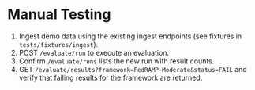 # Manual Testing

1. Ingest demo data using the existing ingest endpoints (see fixtures in
   `tests/fixtures/ingest`).
2. POST `/evaluate/run` to execute an evaluation.
3. Confirm `/evaluate/runs` lists the new run with result counts.
4. GET `/evaluate/results?framework=FedRAMP-Moderate&status=FAIL` and verify
   that failing results for the framework are returned.
